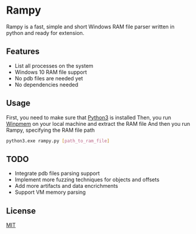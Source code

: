 # Rampy
Rampy is a fast, simple and short Windows RAM file parser written in python and ready for extension.

## Features
- List all processes on the system
- Windows 10 RAM file support
- No pdb files are needed yet
- No dependencies needed

## Usage
First, you need to make sure that [Python3] is installed
Then, you run [Winpmem] on your local machine and extract the RAM file
And then you run Rampy, specifying the RAM file path
```sh
python3.exe rampy.py [path_to_ram_file]
```


## TODO
- Integrate pdb files parsing support
- Implement more fuzzing techniques for objects and offsets
- Add more artifacts and data encrichments
- Support VM memory parsing


## License

[MIT]



   [Winpmem]: <https://github.com/Velocidex/WinPmem>
   [Python3]: <https://www.python.org/downloads/>
   [MIT]: <https://choosealicense.com/licenses/mit/>